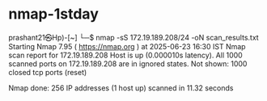 # nmap-1stday
prashant21㉿Hp)-[~]
└─$ nmap -sS 172.19.189.208/24 -oN scan_results.txt
Starting Nmap 7.95 ( https://nmap.org ) at 2025-06-23 16:30 IST
Nmap scan report for 172.19.189.208
Host is up (0.000010s latency).
All 1000 scanned ports on 172.19.189.208 are in ignored states.
Not shown: 1000 closed tcp ports (reset)

Nmap done: 256 IP addresses (1 host up) scanned in 11.32 seconds
